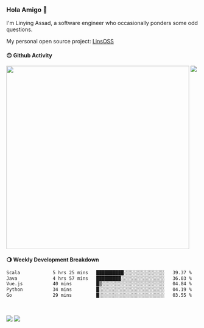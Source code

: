 ### Hola Amigo 🤣   

I'm Linying Assad, a software engineer who occasionally ponders some odd questions.  

My personal open source project: [LinsOSS](https://github.com/linsoss)
 
#### 🙃 Github Activity 
<div>
  <img src="https://github-readme-stats.vercel.app/api?username=al-assad&show_icons=true" align="top" style="display: inline-block;" width="480"/>
  <img src="https://github-readme-stats.vercel.app/api/top-langs/?username=al-assad&hide=css,html&langs_count=8&layout=compact" align="top" style="display: inline-block;"/>
</div>

#### 🌖 Weekly Development Breakdown
<!--START_SECTION:waka-->

```txt
Scala            5 hrs 25 mins   ██████████░░░░░░░░░░░░░░░   39.37 %
Java             4 hrs 57 mins   █████████░░░░░░░░░░░░░░░░   36.03 %
Vue.js           40 mins         █▒░░░░░░░░░░░░░░░░░░░░░░░   04.84 %
Python           34 mins         █░░░░░░░░░░░░░░░░░░░░░░░░   04.19 %
Go               29 mins         █░░░░░░░░░░░░░░░░░░░░░░░░   03.55 %
```

<!--END_SECTION:waka-->

<br>

<a href="https://twitter.com/assad_lin"><img src="https://img.shields.io/badge/Twitter-@assad__lin-blue?style=flat&logo=twitter" /></a>
<a href="https://al-assad.github.io"><img src="https://img.shields.io/badge/Blogs-Linying_Assad's_Blog-yellow?style=flat&logo=github" /></a>

